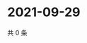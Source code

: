 # 2021-09-29

共 0 条

<!-- BEGIN WEIBO -->
<!-- 最后更新时间 Wed Sep 29 2021 22:10:30 GMT+0800 (China Standard Time) -->

<!-- END WEIBO -->
